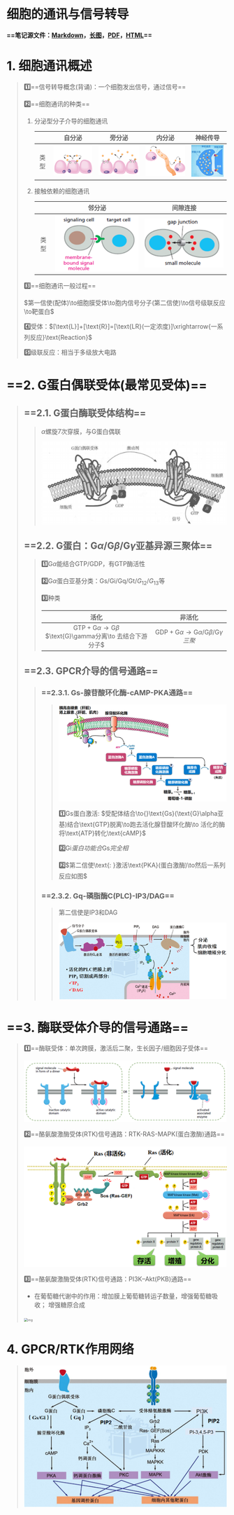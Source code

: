 # 细胞的通讯与信号转导

**==笔记源文件：[Markdown](https://raw.githubusercontent.com/DANNHIROAKI/New-Picture-Bed/main/img/6.%20%E7%BB%86%E8%83%9E%E7%9A%84%E9%80%9A%E8%AE%AF%E4%B8%8E%E4%BF%A1%E5%8F%B7%E8%BD%AC%E5%AF%BC.md)，[长图](https://raw.githubusercontent.com/DANNHIROAKI/New-Picture-Bed/main/img/6.%20%E7%BB%86%E8%83%9E%E7%9A%84%E9%80%9A%E8%AE%AF%E4%B8%8E%E4%BF%A1%E5%8F%B7%E8%BD%AC%E5%AF%BC.png)，[PDF](https://raw.githubusercontent.com/DANNHIROAKI/New-Picture-Bed/main/img/6.%20%E7%BB%86%E8%83%9E%E7%9A%84%E9%80%9A%E8%AE%AF%E4%B8%8E%E4%BF%A1%E5%8F%B7%E8%BD%AC%E5%AF%BC.pdf)，[HTML](https://raw.githubusercontent.com/DANNHIROAKI/New-Picture-Bed/main/img/6.%20%E7%BB%86%E8%83%9E%E7%9A%84%E9%80%9A%E8%AE%AF%E4%B8%8E%E4%BF%A1%E5%8F%B7%E8%BD%AC%E5%AF%BC.html)==**

# 1. 细胞通讯概述

> **1️⃣**==信号转导概念(背诵)：一个细胞发出信号，通过信号==
>
> **2️⃣**==细胞通讯的种类==
>
> 1. 分泌型分子介导的细胞通讯
>
>    |      |                            自分泌                            |                            旁分泌                            |                            内分泌                            |                           神经传导                           |
>    | :--: | :----------------------------------------------------------: | :----------------------------------------------------------: | :----------------------------------------------------------: | :----------------------------------------------------------: |
>    | 类型 | <img src="https://raw.githubusercontent.com/DANNHIROAKI/New-Picture-Bed/main/img/image-20240509005611138.png" alt="image-20240509005611138" style="zoom:50%;" /> | <img src="https://raw.githubusercontent.com/DANNHIROAKI/New-Picture-Bed/main/img/image-20240509005618035.png" alt="image-20240509005618035" style="zoom:50%;" /> | <img src="https://raw.githubusercontent.com/DANNHIROAKI/New-Picture-Bed/main/img/image-20240509005628796.png" alt="image-20240509005628796" style="zoom:50%;" /> | <img src="https://raw.githubusercontent.com/DANNHIROAKI/New-Picture-Bed/main/img/image-20240509005635156.png" alt="image-20240509005635156" style="zoom:50%;" /> |
>
> 1. 接触依赖的细胞通讯
>
>    |      |                            邻分泌                            |                           间隙连接                           |
>    | :--: | :----------------------------------------------------------: | :----------------------------------------------------------: |
>    | 类型 | <img src="https://raw.githubusercontent.com/DANNHIROAKI/New-Picture-Bed/main/img/image-20240509005756426.png" alt="image-20240509005756426" style="zoom:67%;" /> | <img src="https://raw.githubusercontent.com/DANNHIROAKI/New-Picture-Bed/main/img/image-20240509005802803.png" alt="image-20240509005802803" style="zoom:67%;" /> |
>
>  **3️⃣**==细胞通讯一般过程==
> 
> $第一信使(配体)\to细胞膜受体\to胞内信号分子(第二信使)\to信号级联反应\to靶蛋白$
> 
> **4️⃣**受体：$[\text{L}]+[\text{R}]=[\text{LR}(一定浓度)]\xrightarrow{一系列反应}\text{Reaction}$​
>
> **5️⃣**级联反应：相当于多级放大电路

# ==2. $\text{G}$蛋白偶联受体(最常见受体)==

> ## ==2.1. $\text{G}$蛋白酶联受体结构==
>
> > $\alpha$螺旋$7$次穿膜，与$\text{G}$​蛋白偶联
> >
> > <img src="https://raw.githubusercontent.com/DANNHIROAKI/New-Picture-Bed/main/img/4579b98f-120f-4035-9ccc-cfbfdd96d6c0-19142746.jpg" alt="img" style="zoom:50%;" />  
>
> ## ==2.2. $\text{G}$蛋白：$\text{G}\alpha{}/\text{G}\beta{}/\text{G}\gamma$​亚基异源三聚体==
>
> > **1️⃣**$\text{G}\alpha$能结合$\text{GTP/GDP}$，有$\text{GTP}$​酶活性 
> >
> > **2️⃣**$\text{G}\alpha$蛋白亚基分类：$\text{Gs/Gi/Gq/Gt}/G_{12}/G_{13}$​等
> >
> > **3️⃣**种类
> >
> > |                             活化                             |                            非活化                            |
> > | :----------------------------------------------------------: | :----------------------------------------------------------: |
> > | $\text{GTP} + \text{G}\alpha \to \text{G}\beta$<br>$\text{G}\gamma分离\to 去结合下游分子$ | $\text{GDP} + \text{G}\alpha \to \text{G}\alpha/\text{G}\beta/\text{G}\gamma{}三聚$ |
>
> ## ==2.3. $\text{GPCR}$​介导的信号通路==
>
> > ### ==2.3.1. $\text{Gs-腺苷酸环化酶-cAMP-PKA通路}$==
> >
> > > <img src="https://raw.githubusercontent.com/DANNHIROAKI/New-Picture-Bed/main/img/fb269d9f-7459-48dc-a7e5-f405e2b48412-19142746.jpg" alt="img" style="zoom:50%;" /> 
> > >
> > > **1️⃣**$\text{Gs蛋白激活: }$$受配体结合\to{}\text{Gs}(\text{G}\alpha亚基)结合\text{GTP}脱离\to跑去活化腺苷酸环化酶\to 活化的酶将\text{ATP}转化\text{cAMP}$
> > > 
> > > **2️⃣**$\text{Gi}蛋白功能合\text{Gs}完全相$
> > > 
> > > **2️⃣**$第二信使\text{: }激活\text{PKA}(蛋白激酶)\to然后一系列反应如图$​
> > 
> > ### ==2.3.2. $\text{Gq-磷脂酶C(PLC)-IP3/DAG}$==
> >
> > > $\text{第二信使是IP3和DAG}$
> >>
> > > <img src="https://raw.githubusercontent.com/DANNHIROAKI/New-Picture-Bed/main/img/382ba381-2fb1-4f11-abd5-b281ccce95e0-19142746.jpg" alt="img" style="zoom:50%;" />  

# ==3. 酶联受体介导的信号通路==

> **1️⃣**==酶联受体：单次跨膜，激活后二聚，生长因子/细胞因子受体==
>
> <img src="https://raw.githubusercontent.com/DANNHIROAKI/New-Picture-Bed/main/img/11f22e6f-f52a-42bd-99f6-a15ba2dcece7-19142746.jpg" alt="img" style="zoom: 63%;" />  
>
> **2️⃣**==酪氨酸激酶受体($\text{RTK}$)信号通路：$\text{RTK-RAS-MAPK}$​(蛋白激酶)通路==
>
> <img src="https://raw.githubusercontent.com/DANNHIROAKI/New-Picture-Bed/main/img/cd1c8241-e907-4909-b5fc-846e5651ebae-19142746.jpg" alt="img" style="zoom: 66%;" />  
>
> **3️⃣**==酪氨酸激酶受体($\text{RTK}$)信号通路：$\text{PI3K–Akt(PKB)}$​通路==
>
> - 在葡萄糖代谢中的作用：增加膜上葡萄糖转运子数量，增强葡萄糖吸收； 增强糖原合成
>
> <img src="https://api2.mubu.com/v3/document_image/425a2319-d963-4b89-b613-78ebae8a61e4-19142746.jpg" alt="img" style="zoom:50%;" />  

# 4. $\text{GPCR/RTK}$​作用网络

> <img src="https://raw.githubusercontent.com/DANNHIROAKI/New-Picture-Bed/main/img/6e6b4cfd-7e01-4cf7-a4a1-5944e35a979b-19142746.jpg" alt="img" style="zoom:58%;" /> 





































































